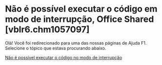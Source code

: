 
# Não é possível executar o código em modo de interrupção, Office Shared [vblr6.chm1057097]

Olá! Você foi redirecionado para uma das nossas páginas de Ajuda F1. Selecione o tópico que estava procurando abaixo.

[Não é possível executar o código no modo de interrupção](http://msdn.microsoft.com/library/315e15ea-b33b-4f62-4112-f84b5e845393%28Office.15%29.aspx)
